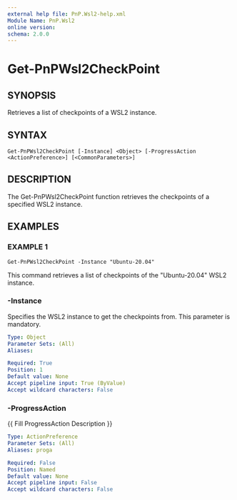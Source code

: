 ```yaml
---
external help file: PnP.Wsl2-help.xml
Module Name: PnP.Wsl2
online version:
schema: 2.0.0
---
```


# Get-PnPWsl2CheckPoint

## SYNOPSIS
Retrieves a list of checkpoints of a WSL2 instance.

## SYNTAX

```
Get-PnPWsl2CheckPoint [-Instance] <Object> [-ProgressAction <ActionPreference>] [<CommonParameters>]
```

## DESCRIPTION
The Get-PnPWsl2CheckPoint function retrieves the checkpoints of a specified WSL2 instance.

## EXAMPLES

### EXAMPLE 1
```
Get-PnPWsl2CheckPoint -Instance "Ubuntu-20.04"
```

This command retrieves a list of checkpoints of the "Ubuntu-20.04" WSL2 instance.



### -Instance
Specifies the WSL2 instance to get the checkpoints from.
This parameter is mandatory.

```yaml
Type: Object
Parameter Sets: (All)
Aliases:

Required: True
Position: 1
Default value: None
Accept pipeline input: True (ByValue)
Accept wildcard characters: False
```

### -ProgressAction
{{ Fill ProgressAction Description }}

```yaml
Type: ActionPreference
Parameter Sets: (All)
Aliases: proga

Required: False
Position: Named
Default value: None
Accept pipeline input: False
Accept wildcard characters: False
```